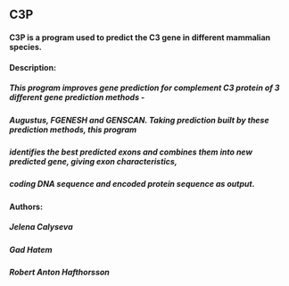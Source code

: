 ## C3P
#### C3P is a program used to predict the C3 gene in different mammalian species.

#### Description:
#####	 This program improves gene prediction for complement C3 protein of 3 different gene prediction methods - 
#####	 Augustus, FGENESH and GENSCAN. Taking prediction built by these prediction methods, this program 
#####	 identifies the best predicted exons and combines them into new predicted gene, giving exon characteristics,
#####	 coding DNA sequence and encoded protein sequence as output.

#### Authors:
#####	 Jelena Calyseva
#####	 Gad Hatem
#####	 Robert Anton Hafthorsson
